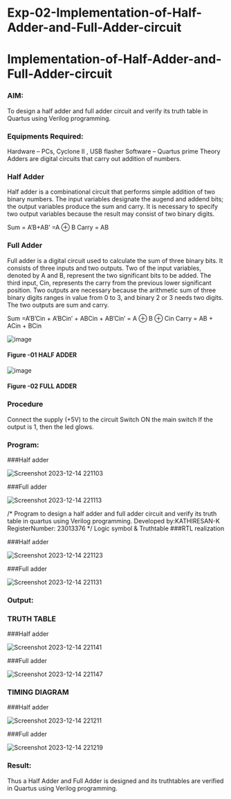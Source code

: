 # Exp-02-Implementation-of-Half-Adder-and-Full-Adder-circuit

# Implementation-of-Half-Adder-and-Full-Adder-circuit
### AIM:
To design a half adder and full adder circuit and verify its truth table in Quartus using Verilog programming.

### Equipments Required:
Hardware – PCs, Cyclone II , USB flasher
Software – Quartus prime
Theory
Adders are digital circuits that carry out addition of numbers.

### Half Adder
Half adder is a combinational circuit that performs simple addition of two binary numbers. The input variables designate the augend and addend bits; the output variables produce the sum and carry. It is necessary to specify two output variables because the result may consist of two binary digits.

Sum = A’B+AB’ =A ⊕ B Carry = AB

### Full Adder
Full adder is a digital circuit used to calculate the sum of three binary bits. It consists of three inputs and two outputs. Two of the input variables, denoted by A and B, represent the two significant bits to be added. The third input, Cin, represents the carry from the previous lower significant position. Two outputs are necessary because the arithmetic sum of three binary digits ranges in value from 0 to 3, and binary 2 or 3 needs two digits. The two outputs are sum and carry.

Sum =A’B’Cin + A’BCin’ + ABCin + AB’Cin’ = A ⊕ B ⊕ Cin Carry = AB + ACin + BCin

 ![image](https://user-images.githubusercontent.com/36288975/163552156-a13e5a56-c638-4110-97d9-8896907c8d25.png)

#### Figure -01 HALF ADDER 


![image](https://user-images.githubusercontent.com/36288975/163552057-b3547877-6d07-45b4-b7e0-bcfebfad9e1d.png)

#### Figure -02 FULL ADDER 

### Procedure

Connect the supply (+5V) to the circuit
Switch ON the main switch
If the output is 1, then the led glows.
### Program:

###Half adder

![Screenshot 2023-12-14 221103](https://github.com/Kathiresan-23013376/Exp-02-Implementation-of-Half-Adder-and-Full-Adder-circuit/assets/150008375/d5b2a3d3-0f1c-4b9f-8ac8-53ba526ad977)

###Full adder

![Screenshot 2023-12-14 221113](https://github.com/Kathiresan-23013376/Exp-02-Implementation-of-Half-Adder-and-Full-Adder-circuit/assets/150008375/38269653-253b-4617-917f-8b825bbccf71)

/*
Program to design a half adder and full adder circuit and verify its truth table in quartus using Verilog programming.
Developed by:KATHIRESAN-K 
RegisterNumber:  23013376
*/
Logic symbol & Truthtable
###RTL realization

###Half adder

![Screenshot 2023-12-14 221123](https://github.com/Kathiresan-23013376/Exp-02-Implementation-of-Half-Adder-and-Full-Adder-circuit/assets/150008375/782a7613-99ca-4614-b3b2-24e6b1d97d2a)

###Full adder

![Screenshot 2023-12-14 221131](https://github.com/Kathiresan-23013376/Exp-02-Implementation-of-Half-Adder-and-Full-Adder-circuit/assets/150008375/ebbd5540-71c8-420e-af7b-b216b16ae35a)


### Output:
### TRUTH TABLE 

###Half adder

![Screenshot 2023-12-14 221141](https://github.com/Kathiresan-23013376/Exp-02-Implementation-of-Half-Adder-and-Full-Adder-circuit/assets/150008375/6d104e0a-8ca6-42d4-91f1-4ead34dd3515)


###Full adder

![Screenshot 2023-12-14 221147](https://github.com/Kathiresan-23013376/Exp-02-Implementation-of-Half-Adder-and-Full-Adder-circuit/assets/150008375/afe924fc-0992-419b-ae20-81da252640cb)

### TIMING DIAGRAM

###Half adder

![Screenshot 2023-12-14 221211](https://github.com/Kathiresan-23013376/Exp-02-Implementation-of-Half-Adder-and-Full-Adder-circuit/assets/150008375/bbab4b3b-37bd-4485-a3b0-05bcfcc94a6a)


###Full adder

![Screenshot 2023-12-14 221219](https://github.com/Kathiresan-23013376/Exp-02-Implementation-of-Half-Adder-and-Full-Adder-circuit/assets/150008375/74aa63a2-3386-4a7d-9451-9d0415d7b1d6)

### Result:
Thus a Half Adder and Full Adder is designed and its truthtables are verified in Quartus using
Verilog programming.
